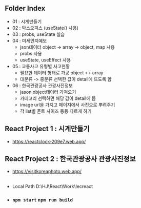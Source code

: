 ## Folder Index
+ 01 : 시계만들기
+ 02 : 박스오피스 (useState() 사용)
+ 03 : probs, useState 실습
+ 04 : 미세먼지예보
  + json데이터 object -> array -> object, map 사용 
  + probs 사용
  + useState, useEffect 사용
+ 05 : 교통사고 유형별 사고현황
  + 필요한 데이터 형태로 가공 object <-> array
  + 대분류 -> 중분류 선택한 값이 detail에 뜨도록 함
+ 06 : 한국관광공사 관광사진정보
  + jason object데이터 가져오기
  + 카테고리 선택하면 해당 값이 detail에 뜸
  + image url을 가지고 페이지에서 사진으로 뿌려주기
  + 각 list별 폰트 사이즈 등등 다르게 하기

## React Project 1 : 시계만들기
+ https://reactclock-209e7.web.app/

## React Project 2 : 한국관광공사 관광사진정보
+ https://visitkoreaphoto.web.app/

##      
  + Local Path D:\HJ\React\Work\lecreact
  + ### `npm start`  `npm run build`
